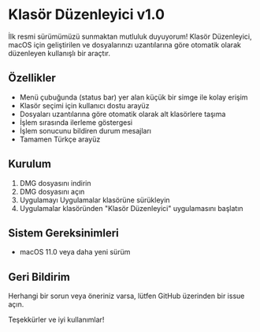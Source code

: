 # Klasör Düzenleyici v1.0

İlk resmi sürümümüzü sunmaktan mutluluk duyuyorum! Klasör Düzenleyici, macOS için geliştirilen ve dosyalarınızı uzantılarına göre otomatik olarak düzenleyen kullanışlı bir araçtır.

## Özellikler

- Menü çubuğunda (status bar) yer alan küçük bir simge ile kolay erişim
- Klasör seçimi için kullanıcı dostu arayüz
- Dosyaları uzantılarına göre otomatik olarak alt klasörlere taşıma
- İşlem sırasında ilerleme göstergesi
- İşlem sonucunu bildiren durum mesajları
- Tamamen Türkçe arayüz

## Kurulum

1. DMG dosyasını indirin
2. DMG dosyasını açın
3. Uygulamayı Uygulamalar klasörüne sürükleyin
4. Uygulamalar klasöründen "Klasör Düzenleyici" uygulamasını başlatın

## Sistem Gereksinimleri

- macOS 11.0 veya daha yeni sürüm

## Geri Bildirim

Herhangi bir sorun veya öneriniz varsa, lütfen GitHub üzerinden bir issue açın.

Teşekkürler ve iyi kullanımlar! 